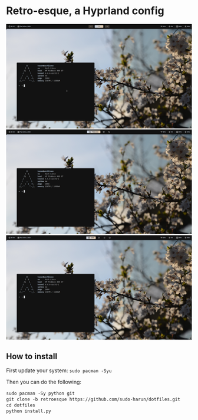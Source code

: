 # Retro-esque, a Hyprland config

<div align="center">
  <img src="./assets/hyprland1.png">
  <img src="./assets/hyprland2.png">
  <img src="./assets/hyprland3.png">
</div>

## How to install
First update your system:
```sudo pacman -Syu```

Then you can do the following:
```
sudo pacman -Sy python git
git clone -b retroesque https://github.com/sudo-harun/dotfiles.git
cd dotfiles
python install.py
```
